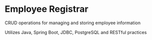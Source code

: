 # Employee Registrar

CRUD operations for managing and storing employee information

Utilizes Java, Spring Boot, JDBC, PostgreSQL and RESTful practices
